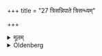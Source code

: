 +++
title = "27 त्रिसन्निपाते त्रिसन्ध्यम्"

+++

<details><summary>मूलम्</summary>

त्रिसन्निपाते त्रिसन्ध्यम् २७
</details>

<details><summary>Oldenberg</summary>

29. When these three things happen together, (studying is forbidden) till the twilight has thrice passed.
</details>
